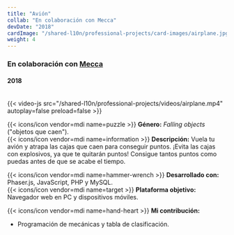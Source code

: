 ```yaml
---
title: "Avión"
collab: "En colaboración con Mecca"
devDate: "2018"
cardImage: "/shared-l10n/professional-projects/card-images/airplane.jpg"
weight: 4
---
```


### En colaboración con [Mecca](https://meccanimation.com/)
#### 2018
\
{{< video-js src="/shared-l10n/professional-projects/videos/airplane.mp4" autoplay=false preload=false >}}

{{< icons/icon vendor=mdi name=puzzle >}} **Género:** *Falling objects* ("objetos que caen").\
{{< icons/icon vendor=mdi name=information >}} **Descripción:**
Vuela tu avión y atrapa las cajas que caen para conseguir puntos.
¡Evita las cajas con explosivos, ya que te quitarán puntos!
Consigue tantos puntos como puedas antes de que se acabe el tiempo.

{{< icons/icon vendor=mdi name=hammer-wrench >}} **Desarrollado con:** Phaser.js, JavaScript, PHP y MySQL.\
{{< icons/icon vendor=mdi name=target >}} **Plataforma objetivo:** Navegador web en PC y dispositivos móviles.

{{< icons/icon vendor=mdi name=hand-heart >}} **Mi contribución:**
* Programación de mecánicas y tabla de clasificación.

